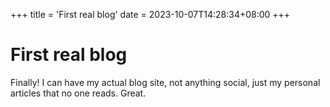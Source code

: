 +++
title = 'First real blog'
date = 2023-10-07T14:28:34+08:00
+++

# First real blog

Finally! I can have my actual blog site, not anything social, just my personal articles that no one reads. Great.